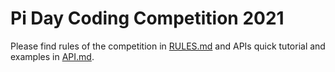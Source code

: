 # Pi Day Coding Competition 2021

Please find rules of the competition in [RULES.md](https://github.com/Pi-Campus/team_6/blob/main/RULES.md) and APIs quick tutorial and examples in [API.md](https://github.com/Pi-Campus/team_6/blob/main/API.md).
